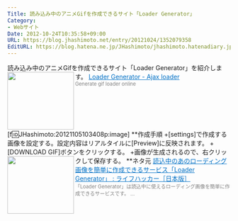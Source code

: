 ```yaml
---
Title: 読み込み中のアニメGifを作成できるサイト「Loader Generator」
Category:
- Webサイト
Date: 2012-10-24T10:35:58+09:00
URL: https://blog.jhashimoto.net/entry/20121024/1352079358
EditURL: https://blog.hatena.ne.jp/JHashimoto/jhashimoto.hatenadiary.jp/atom/entry/12921228815717255633
---
```


読み込み中のアニメGifを作成できるサイト「Loader Generator」を紹介します。
<a href="http://loadergenerator.com/" target="_blank"><img class="alignleft" align="left" border="0" src="http://capture.heartrails.com/150x130/shadow?http://loadergenerator.com/" alt="" width="150" height="130" /></a><a style="color:#0070C5;" href="http://loadergenerator.com/" target="_blank">Loader Generator - Ajax loader</a><a href="http://b.hatena.ne.jp/entry/http://loadergenerator.com/" target="_blank"><img border="0" src="http://b.hatena.ne.jp/entry/image/http://loadergenerator.com/" alt="" /></a><br><span style="color: #808080;font-size: 80%;">Generate gif loader online</span><br style="clear:both;" />
[f:id:JHashimoto:20121105103408p:image]
**作成手順
+[settings]で作成する画像を設定する。設定内容はリアルタイルに[Preview]に反映されます。
+[DOWNLOAD GIF]ボタンをクリックする。
+画像が生成されるので、右クリックして保存する。
**ネタ元
<a href="http://www.lifehacker.jp/2012/11/121101loader-generator.html" target="_blank"><img class="alignleft" align="left" border="0" src="http://capture.heartrails.com/150x130/shadow?http://www.lifehacker.jp/2012/11/121101loader-generator.html" alt="" width="150" height="130" /></a><a style="color:#0070C5;" href="http://www.lifehacker.jp/2012/11/121101loader-generator.html" target="_blank">読込中のあのローディング画像を簡単に作成できるサービス「Loader Generator」 : ライフハッカー［日本版］</a><a href="http://b.hatena.ne.jp/entry/http://www.lifehacker.jp/2012/11/121101loader-generator.html" target="_blank"><img border="0" src="http://b.hatena.ne.jp/entry/image/http://www.lifehacker.jp/2012/11/121101loader-generator.html" alt="" /></a><br><span style="color: #808080;font-size: 80%;">「Loader Generator」は読込中に使えるローディング画像を簡単に作成できるサービスです。 ...</span><br style="clear:both;" />
